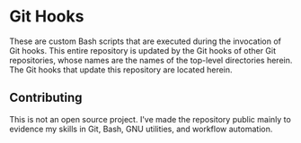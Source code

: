 # Git Hooks

These are custom Bash scripts that are executed during the invocation of Git
hooks. This entire repository is updated by the Git hooks of other Git
repositories, whose names are the names of the top-level directories herein. The
Git hooks that update this repository are located herein.

## Contributing

This is not an open source project. I've made the repository public mainly to
evidence my skills in Git, Bash, GNU utilities, and workflow automation.
